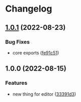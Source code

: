 # Changelog

## [1.0.1](https://github.com/play-co/comet/compare/player-v1.0.0...player-v1.0.1) (2022-08-23)


### Bug Fixes

* core exports ([fe91c51](https://github.com/play-co/comet/commit/fe91c5142396bfc44a09f60cb148e4e37a306afe))

## 1.0.0 (2022-08-15)


### Features

* new thing for editor ([33391d3](https://github.com/achamas-playco/monorepo-test/commit/33391d3f7293ee665cb315c88721c77e21b8a257))
